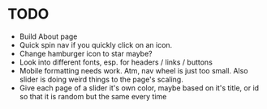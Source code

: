 # TODO

  - Build About page
  - Quick spin nav if you quickly click on an icon.
  - Change hamburger icon to star maybe?
  - Look into different fonts, esp. for headers / links / buttons
  - Mobile formatting needs work. Atm, nav wheel is just too small. Also slider is doing weird things to the page's scaling.
  - Give each page of a slider it's own color, maybe based on it's title, or id so that it is random but the same every time